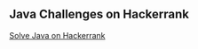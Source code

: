 ## Java Challenges on Hackerrank
<a href="https://www.hackerrank.com/domains/java">Solve Java on Hackerrank</a>
